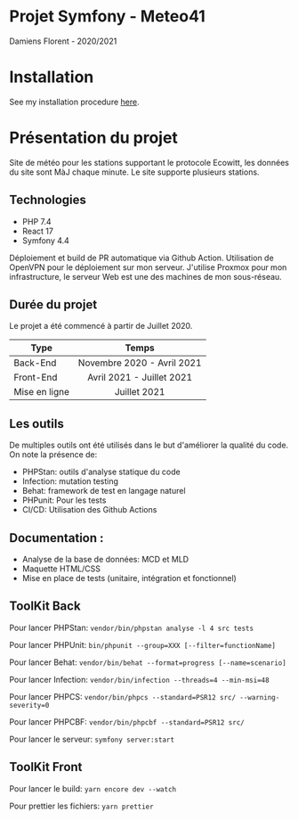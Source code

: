 # Projet Symfony - Meteo41
Damiens Florent - 2020/2021

# Installation

See my installation procedure [here](documentation/INSTALLATION.md).

# Présentation du projet
Site de météo pour les stations supportant le protocole Ecowitt, les données du site sont MàJ chaque minute. Le site supporte plusieurs stations.

## Technologies
- PHP 7.4
- React 17
- Symfony 4.4

Déploiement et build de PR automatique via Github Action. Utilisation de OpenVPN pour le déploiement sur mon serveur. J'utilise Proxmox pour mon infrastructure, le serveur Web est une des machines de mon sous-réseau. 

## Durée du projet
Le projet a été commencé à partir de Juillet 2020.

| Type            |               Temps                |
|-----------------|:----------------------------------:|
| Back-End        | Novembre 2020 - Avril 2021         |
| Front-End       | Avril 2021 - Juillet 2021          |
| Mise en ligne   | Juillet 2021                       |

## Les outils
De multiples outils ont été utilisés dans le but d'améliorer la qualité du code. On note la présence de:
* PHPStan: outils d'analyse statique du code
* Infection: mutation testing
* Behat: framework de test en langage naturel
* PHPunit: Pour les tests
* CI/CD: Utilisation des Github Actions

## Documentation :
* Analyse de la base de données: MCD et MLD
* Maquette HTML/CSS 
* Mise en place de tests (unitaire, intégration et fonctionnel)
		
## ToolKit Back
Pour lancer PHPStan:
`vendor/bin/phpstan analyse -l 4 src tests`

Pour lancer PHPUnit:
`bin/phpunit --group=XXX [--filter=functionName]`

Pour lancer Behat:
`vendor/bin/behat --format=progress [--name=scenario]`

Pour lancer Infection:
`vendor/bin/infection --threads=4 --min-msi=48`

Pour lancer PHPCS:
`vendor/bin/phpcs --standard=PSR12 src/ --warning-severity=0`

Pour lancer PHPCBF:
`vendor/bin/phpcbf --standard=PSR12 src/`

Pour lancer le serveur:
`symfony server:start`

## ToolKit Front
Pour lancer le build:
`yarn encore dev --watch`

Pour prettier les fichiers:
`yarn prettier`